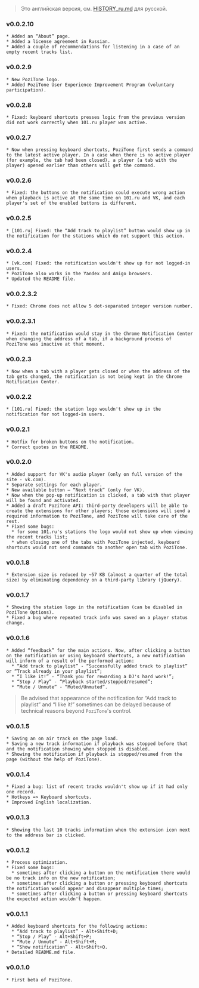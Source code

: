 > Это английская версия, см. [HISTORY_ru.md](HISTORY_ru.md) для русской.

### v0.0.2.10
    * Added an “About” page.
    * Added a license agreement in Russian.
    * Added a couple of recommendations for listening in a case of an empty recent tracks list.

### v0.0.2.9
    * New PoziTone logo.
    * Added PoziTone User Experience Improvement Program (voluntary participation).

### v0.0.2.8
    * Fixed: keyboard shortcuts presses logic from the previous version did not work correctly when 101.ru player was active.

### v0.0.2.7
    * Now when pressing keyboard shortcuts, PoziTone first sends a command to the latest active player. In a case when there is no active player (for example, the tab had been closed), a player (a tab with the player) opened earlier than others will get the command.

### v0.0.2.6
    * Fixed: the buttons on the notification could execute wrong action when playback is active at the same time on 101.ru and VK, and each player's set of the enabled buttons is different.

### v0.0.2.5
    * [101.ru] Fixed: the “Add track to playlist” button would show up in the notification for the stations which do not support this action.

### v0.0.2.4
    * [vk.com] Fixed: the notification wouldn't show up for not logged-in users.
    * PoziTone also works in the Yandex and Amigo browsers.
    * Updated the README file.

### v0.0.2.3.2
    * Fixed: Chrome does not allow 5 dot-separated integer version number.

### v0.0.2.3.1
    * Fixed: the notification would stay in the Chrome Notification Center when changing the address of a tab, if a background process of PoziTone was inactive at that moment.

### v0.0.2.3
    * Now when a tab with a player gets closed or when the address of the tab gets changed, the notification is not being kept in the Chrome Notification Center.

### v0.0.2.2
    * [101.ru] Fixed: the station logo wouldn't show up in the notification for not logged-in users.

### v0.0.2.1
    * Hotfix for broken buttons on the notification.
    * Correct quotes in the README.

### v0.0.2.0
    * Added support for VK's audio player (only on full version of the site - vk.com).
    * Separate settings for each player.
    * New available button – “Next track” (only for VK).
    * Now when the pop-up notification is clicked, a tab with that player will be found and activated.
    * Added a draft PoziTone API: third-party developers will be able to create the extensions for other players; those extensions will send a required information to PoziTone, and PoziTone will take care of the rest.
    * Fixed some bugs:
      * for some 101.ru's stations the logo would not show up when viewing the recent tracks list;
      * when closing one of the tabs with PoziTone injected, keyboard shortcuts would not send commands to another open tab with PoziTone.

### v0.0.1.8
    * Extension size is reduced by ~57 KB (almost a quarter of the total size) by eliminating dependency on a third-party library (jQuery).

### v0.0.1.7
    * Showing the station logo in the notification (can be disabled in PoziTone Options).
    * Fixed a bug where repeated track info was saved on a player status change.

### v0.0.1.6
    * Added “feedback” for the main actions. Now, after clicking a button on the notification or using keyboard shortcuts, a new notification will inform of a result of the performed action:
      * “Add track to playlist” - “Successfully added track to playlist” or “Track already in your playlist”;
      * “I like it!” - “Thank you for rewarding a DJ's hard work!”;
      * “Stop / Play” - “Playback started/stopped/resumed”;
      * “Mute / Unmute” - “Muted/Unmuted”.
> Be advised that appearance of the notification for “Add track to playlist” and “I like it!” sometimes can be delayed because of technical reasons beyond `PoziTone`'s control.

### v0.0.1.5
    * Saving an on air track on the page load.
    * Saving a new track information if playback was stopped before that and the notification showing when stopped is disabled.
    * Showing the notification if playback is stopped/resumed from the page (without the help of PoziTone).

### v0.0.1.4
    * Fixed a bug: list of recent tracks wouldn't show up if it had only one record.
    * Hotkeys => Keyboard shortcuts.
    * Improved English localization.

### v0.0.1.3
    * Showing the last 10 tracks information when the extension icon next to the address bar is clicked.

### v0.0.1.2
    * Process optimization.
    * Fixed some bugs:
      * sometimes after clicking a button on the notification there would be no track info on the new notification;
      * sometimes after clicking a button or pressing keyboard shortcuts the notification would appear and disappear multiple times;
      * sometimes after clicking a button or pressing keyboard shortcuts the expected action wouldn't happen.

### v0.0.1.1
    * Added keyboard shortcuts for the following actions: 
      * “Add track to playlist” - Alt+Shift+D;
      * “Stop / Play” - Alt+Shift+P;
      * “Mute / Unmute” - Alt+Shift+M;
      * “Show notification” - Alt+Shift+Q.
    * Detailed README.md file.

### v0.0.1.0
    * First beta of PoziTone.